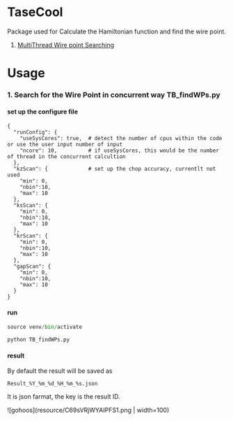 # TaseCool

Package used for Calculate the Hamiltonian function and find the wire point.

1. [MultiThread Wire point Searching](#search-for-the-wire-point-in-concurrent-way-tb_findwpspy)

# Usage 
### 1. Search for the Wire Point in concurrent way TB_findWPs.py

#### set up the configure file 
```json5
{
  "runConfig": {
    "useSysCores": true,  # detect the number of cpus within the code or use the user input number of input 
    "ncore": 10,          # if useSysCores, this would be the number of thread in the concurrent calcultion 
  },
  "kzScan": {             # set up the chop accuracy, currentlt not used 
    "min": 0,
    "nbin":10,
    "max": 10
  },
  "ksScan": {
    "min": 0,
    "nbin":10,
    "max": 10
  },
  "krScan": {
    "min": 0,
    "nbin":10,
    "max": 10
  },
  "gapScan": {
    "min": 0,
    "nbin":10,
    "max": 10
  }
}
```

#### run 
```python
source venv/bin/activate

python TB_findWPs.py
```
#### result 

By default the result will be saved as 
```
Result_%Y_%m_%d_%H_%m_%s.json
```
It is json farmat, the key is the result ID. 

![gohoos](resource/C69sVRjWYAIPFS1.png  | width=100)
